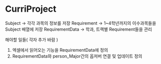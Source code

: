 # CurriProject

Subject -> 각각 과목의 정보를 저장
Requirement -> 1~4학년까지의 이수과목들을 Subject 배열에 저장
RequirementData -> 학과, 트랙별 Requirement들을 관리

해야할 일들( 각자 추가 바람 )
1. 엑셀에서 읽어오는 기능을 RequirementData에 정의
2. RequirementData와 person_Major간의 옵저버 연결 및 업데이트 정의
